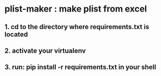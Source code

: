 # plist-maker : make plist from excel

## 1. cd to the directory where requirements.txt is located
## 2. activate your virtualenv
## 3. run:  pip install -r requirements.txt in your shell
